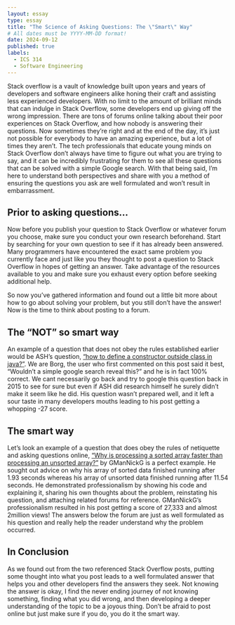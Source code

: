 ```yaml
---
layout: essay
type: essay
title: "The Science of Asking Questions: The \"Smart\" Way"
# All dates must be YYYY-MM-DD format!
date: 2024-09-12
published: true
labels:
  - ICS 314
  - Software Engineering
---
```


Stack overflow is a vault of knowledge built upon years and years of developers and software engineers alike honing their craft and assisting less experienced developers. With no limit to the amount of brilliant minds that can indulge in Stack Overflow, some developers end up giving off the wrong impression. There are tons of forums online talking about their poor experiences on Stack Overflow, and how nobody is answering their questions. Now sometimes they’re right and at the end of the day, it’s just not possible for everybody to have an amazing experience, but a lot of times they aren’t. The tech professionals that educate young minds on Stack Overflow don’t always have time to figure out what you are trying to say, and it can be incredibly frustrating for them to see all these questions that can be solved with a simple Google search. With that being said, I’m here to understand both perspectives and share with you a method of ensuring the questions you ask are well formulated and won’t result in embarrassment. 

## Prior to asking questions…	

Now before you publish your question to Stack Overflow or whatever forum you choose, make sure you conduct your own research beforehand. Start by searching for your own question to see if it has already been answered. Many programmers have encountered the exact same problem you currently face and just like you they thought to post a question to Stack Overflow in hopes of getting an answer. Take advantage of the resources available to you and make sure you exhaust every option before seeking additional help.

So now you’ve gathered information and found out a little bit more about how to go about solving your problem, but you still don’t have the answer! Now is the time to think about posting to a forum.

## The “NOT” so smart way

An example of a question that does not obey the rules established earlier would be ASH’s question, <a href="https://stackoverflow.com/questions/32627456/how-to-define-a-constructor-outside-class-in-java"><i class="large github icon "></i>“how to define a constructor outside class in java?”</a>. We are Borg, the user who first commented on this post said it best, “Wouldn’t a simple google search reveal this?” and he is in fact 100% correct. We cant necessarily go back and try to google this question back in 2015 to see for sure but even if ASH did research himself he surely didn’t make it seem like he did. His question wasn’t prepared well, and it left a sour taste in many developers mouths leading to his post getting a whopping -27 score.

## The smart way	

Let’s look an example of a question that does obey the rules of netiquette and asking questions online, <a href="https://stackoverflow.com/questions/11227809/why-is-processing-a-sorted-array-faster-than-processing-an-unsorted-array"><i class="large github icon "></i>“Why is processing a sorted array faster than processing an unsorted array?”</a> by GManNickG is a perfect example. He sought out advice on why his array of sorted data finished running after 1.93 seconds whereas his array of unsorted data finished running after 11.54 seconds. He demonstrated professionalism by showing his code and explaining it, sharing his own thoughts about the problem, reinstating his question, and attaching related forums for reference. GManNickG’s professionalism resulted in his post getting a score of 27,333 and almost 2million views! The answers below the forum are just as well formulated as his question and really help the reader understand why the problem occurred.

## In Conclusion

As we found out from the two referenced Stack Overflow posts, putting some thought into what you post leads to a well formulated answer that helps you and other developers find the answers they seek. Not knowing the answer is okay, I find the never ending journey of not knowing something, finding what you did wrong, and then developing a deeper understanding of the topic to be a joyous thing. Don’t be afraid to post online but just make sure if you do, you do it the smart way.
